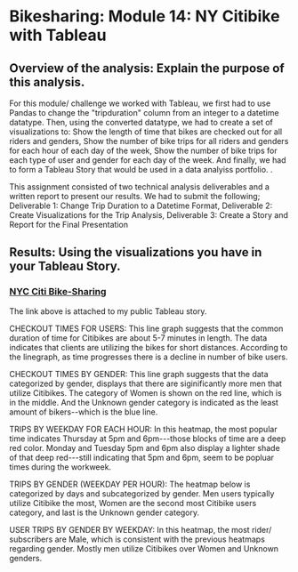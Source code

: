 # Bikesharing: Module 14: NY Citibike with Tableau

## Overview of the analysis: Explain the purpose of this analysis.
For this module/ challenge we worked with Tableau, we first had to use Pandas to change the "tripduration" column from an integer to a datetime datatype. Then, using the converted datatype, we had to create a set of visualizations to: Show the length of time that bikes are checked out for all riders and genders, Show the number of bike trips for all riders and genders for each hour of each day of the week, Show the number of bike trips for each type of user and gender for each day of the week. And finally, we had to form a Tableau Story that would be used in a data analyiss portfolio. .

This assignment consisted of two technical analysis deliverables and a written report to present our results. We had to submit the following; Deliverable 1: Change Trip Duration to a Datetime Format, Deliverable 2: Create Visualizations for the Trip Analysis, Deliverable 3: Create a Story and Report for the Final Presentation

## Results: Using the visualizations you have in your Tableau Story. 
### [NYC Citi Bike-Sharing](https://public.tableau.com/app/profile/angelica1404/viz/NYCCitiBike-SharingStory/Story1)

The link above is attached to my public Tableau story. 

CHECKOUT TIMES FOR USERS: This line graph suggests that the common duration of time for Citibikes are about 5-7 minutes in length. The data indicates that clients are utilizing the bikes for short distances. According to the linegraph, as time progresses there is a decline in number of bike users. 

CHECKOUT TIMES BY GENDER: This line graph suggests that the data categorized by gender, displays that there are siginificantly more men that utilize Citibikes. The category of Women is shown on the red line, which is in the middle. And the Unknown gender category is indicated as the least amount of bikers--which is the blue line. 

TRIPS BY WEEKDAY FOR EACH HOUR: In this heatmap, the most popular time indicates Thursday at 5pm and 6pm---those blocks of time are a deep red color.  Monday and Tuesday 5pm and 6pm also display a lighter shade of that deep red---still indicating that 5pm and 6pm, seem to be popluar times during the workweek. 

TRIPS BY GENDER (WEEKDAY PER HOUR): The heatmap below is categorized by days and subcategorized by gender. Men users typically utilize Citibike the most, Women are the second most Citibike users category, and last is the Unknown gender category. 

USER TRIPS BY GENDER BY WEEKDAY: In this heatmap, the most rider/ subscribers are Male, which is consistent with the previous heatmaps regarding gender. Mostly men utilize Citibikes over Women and  Unknown genders. 
